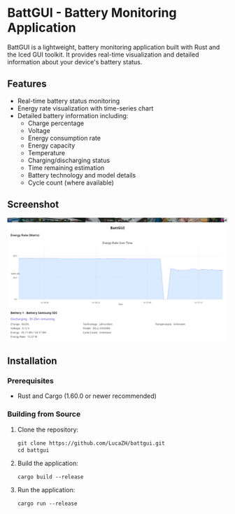 # BattGUI - Battery Monitoring Application

BattGUI is a lightweight, battery monitoring application built with Rust and the Iced GUI toolkit. It provides real-time visualization and detailed information about your device's battery status.

## Features

- Real-time battery status monitoring
- Energy rate visualization with time-series chart
- Detailed battery information including:
  - Charge percentage
  - Voltage
  - Energy consumption rate
  - Energy capacity
  - Temperature
  - Charging/discharging status
  - Time remaining estimation
  - Battery technology and model details
  - Cycle count (where available)

## Screenshot

![BattGUI Screenshot](./image/battgui.png)

## Installation

### Prerequisites

- Rust and Cargo (1.60.0 or newer recommended)

### Building from Source

1. Clone the repository:

   ```
   git clone https://github.com/LucaZH/battgui.git
   cd battgui
   ```

2. Build the application:

   ```
   cargo build --release
   ```

3. Run the application:
   ```
   cargo run --release
   ```
